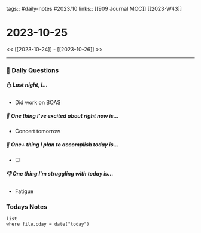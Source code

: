 tags:: #daily-notes #2023/10 
links:: [[909 Journal MOC]] [[2023-W43]]
# 2023-10-25

<< [[2023-10-24]] - [[2023-10-26]] >>

---
### 📅 Daily Questions
##### 🌜 Last night, I...
- Did work on BOAS

##### 🙌 One thing I've excited about right now is...
- Concert tomorrow

##### 🚀 One+ thing I plan to accomplish today is...
- [ ] 

##### 👎 One thing I'm struggling with today is...
- Fatigue

### Todays Notes
```dataview
list 
where file.cday = date("today")
```